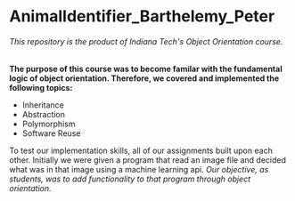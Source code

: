 # AnimalIdentifier_Barthelemy_Peter
###### This repository is the product of Indiana Tech's Object Orientation course. 

**The purpose of this course was to become familar with the fundamental logic of object orientation. Therefore, we covered and implemented the following topics:** 

- Inheritance
- Abstraction
- Polymorphism
- Software Reuse

To test our implementation skills, all of our assignments built upon each other. Initially we were given a program that read an image file and decided what was in that image using a machine learning api. *Our objective, as students, was to add functionality to that program through object orientation.*
